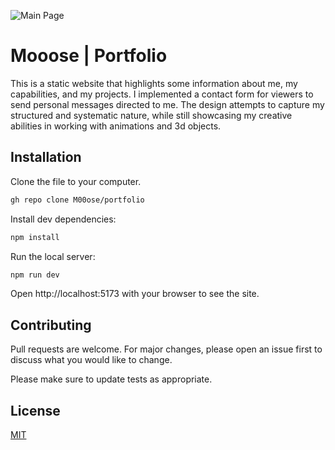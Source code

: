 ![Main Page](https://github.com/M00ose/portfolio/blob/main/portfolio.png?raw=true)

# Mooose | Portfolio

This is a static website that highlights some information about me, my capabilities, and my projects. I implemented a contact form for viewers to send personal messages directed to me. The design attempts to capture my structured and systematic nature, while still showcasing my creative abilities in working with animations and 3d objects.

## Installation

Clone the file to your computer.

```bash
gh repo clone M00ose/portfolio
```

Install dev dependencies:

```bash
npm install
```

Run the local server:

```bash
npm run dev
```

Open http://localhost:5173 with your browser to see the site.

## Contributing

Pull requests are welcome. For major changes, please open an issue first
to discuss what you would like to change.

Please make sure to update tests as appropriate.

## License

[MIT](https://choosealicense.com/licenses/mit/)
